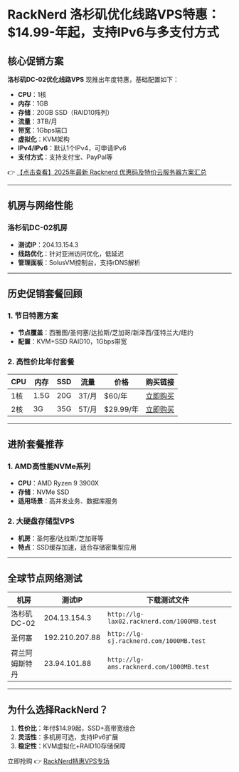 # RackNerd 洛杉矶优化线路VPS特惠：$14.99-年起，支持IPv6与多支付方式

## 核心促销方案

**洛杉矶DC-02优化线路VPS** 现推出年度特惠，基础配置如下：
- **CPU**：1核  
- **内存**：1GB  
- **存储**：20GB SSD（RAID10阵列）  
- **流量**：3TB/月  
- **带宽**：1Gbps端口  
- **虚拟化**：KVM架构  
- **IPv4/IPv6**：默认1个IPv4，可申请IPv6  
- **支付方式**：支持支付宝、PayPal等  

👉 [【点击查看】2025年最新 Racknerd 优惠码及特价云服务器方案汇总](https://bit.ly/Rack_Nerd)

---

## 机房与网络性能
### 洛杉矶DC-02机房
- **测试IP**：204.13.154.3  
- **线路优化**：针对亚洲访问优化，低延迟  
- **管理面板**：SolusVM控制台，支持rDNS解析  

---

## 历史促销套餐回顾
### 1. 节日特惠方案
- **节点覆盖**：西雅图/圣何塞/达拉斯/芝加哥/新泽西/亚特兰大/纽约  
- **配置**：KVM+SSD RAID10，1Gbps带宽  

### 2. 高性价比年付套餐
| CPU | 内存 | SSD  | 流量   | 价格     | 购买链接               |
|-----|------|------|--------|----------|------------------------|
| 1核 | 1.5G | 20G  | 3T/月  | $60/年   | [立即购买](https://bit.ly/Rack_Nerd) |
| 2核 | 3G   | 35G  | 5T/月  | $29.99/年| [立即购买](https://bit.ly/Rack_Nerd) |

---

## 进阶套餐推荐
### 1. AMD高性能NVMe系列
- **CPU**：AMD Ryzen 9 3900X  
- **存储**：NVMe SSD  
- **适用场景**：高并发业务、数据库服务  

### 2. 大硬盘存储型VPS
- **机房**：圣何塞/达拉斯/芝加哥等  
- **特点**：SSD缓存加速，适合存储密集型应用  

---

## 全球节点网络测试
| 机房          | 测试IP         | 下载测试文件                     |
|---------------|----------------|----------------------------------|
| 洛杉矶DC-02   | 204.13.154.3   | `http://lg-lax02.racknerd.com/1000MB.test` |
| 圣何塞        | 192.210.207.88 | `http://lg-sj.racknerd.com/1000MB.test`   |
| 荷兰阿姆斯特丹| 23.94.101.88   | `http://lg-ams.racknerd.com/1000MB.test`  |

---

## 为什么选择RackNerd？
1. **性价比**：年付$14.99起，SSD+高带宽组合  
2. **灵活性**：多机房可选，支持IPv6扩展  
3. **稳定性**：KVM虚拟化+RAID10存储保障  

立即抢购 👉 [RackNerd特惠VPS专场](https://bit.ly/Rack_Nerd)